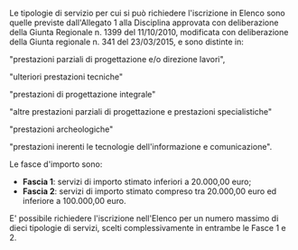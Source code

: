 Le tipologie di servizio per cui si può richiedere l'iscrizione in Elenco sono quelle previste dall'Allegato 1 alla Disciplina approvata con deliberazione della Giunta Regionale n. 1399 del 11/10/2010, modificata con deliberazione della Giunta regionale n. 341 del 23/03/2015, e sono distinte in:

"prestazioni parziali di progettazione e/o direzione lavori",

"ulteriori prestazioni tecniche"

"prestazioni di progettazione integrale"

"altre prestazioni parziali di progettazione e prestazioni specialistiche"

"prestazioni archeologiche"

"prestazioni inerenti le tecnologie dell'informazione e comunicazione".

Le fasce d'importo sono:
- **Fascia 1**: servizi di importo stimato inferiori a 20.000,00 euro;
- **Fascia 2**: servizi di importo stimato compreso tra 20.000,00 euro ed inferiore a 100.000,00 euro.

E' possibile richiedere l'iscrizione nell'Elenco per un numero massimo di dieci tipologie di servizi, scelti complessivamente in entrambe le Fasce 1 e 2.
